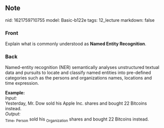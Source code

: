 ## Note
nid: 1621759710755
model: Basic-b122e
tags: 12_lecture
markdown: false

### Front
Explain what is commonly understood as <b>Named Entity
Recognition</b>.

### Back
Named-entity recognition (NER) semantically analyses unstructured textual data and pursuits to locate and classify named entities into pre-defined categories such as the persons and organizations names, locations and time expression.<div>
</div><div><b>Example:</b></div><div>
</div><div><i>Input:</i></div><div>Yesterday, Mr. Dow sold his Apple Inc. shares and bought 22 Bitcoins instead.
</div><div>
</div><div><i>Output:</i></div><div><Yesterday><sub>Time</sub>, <Mr. Dow><sub>Person</sub> sold his <Apple Inc.><sub>Organization</sub> shares and bought 22 Bitcoins instead.</div><div>
</div>

